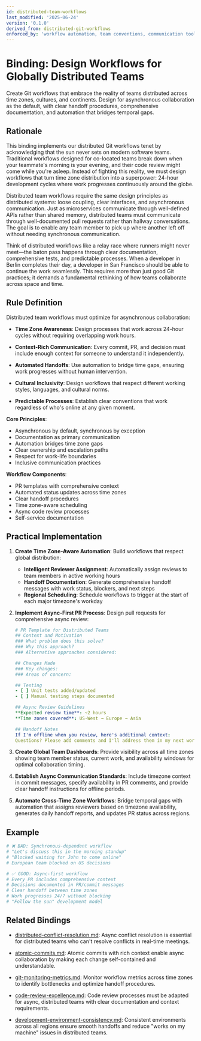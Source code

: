 ```yaml
---
id: distributed-team-workflows
last_modified: '2025-06-24'
version: '0.1.0'
derived_from: distributed-git-workflows
enforced_by: 'workflow automation, team conventions, communication tools, time zone management'
---
```


# Binding: Design Workflows for Globally Distributed Teams

Create Git workflows that embrace the reality of teams distributed across time zones, cultures, and continents. Design for asynchronous collaboration as the default, with clear handoff procedures, comprehensive documentation, and automation that bridges temporal gaps.

## Rationale

This binding implements our distributed Git workflows tenet by acknowledging that the sun never sets on modern software teams. Traditional workflows designed for co-located teams break down when your teammate's morning is your evening, and their code review might come while you're asleep. Instead of fighting this reality, we must design workflows that turn time zone distribution into a superpower: 24-hour development cycles where work progresses continuously around the globe.

Distributed team workflows require the same design principles as distributed systems: loose coupling, clear interfaces, and asynchronous communication. Just as microservices communicate through well-defined APIs rather than shared memory, distributed teams must communicate through well-documented pull requests rather than hallway conversations. The goal is to enable any team member to pick up where another left off without needing synchronous communication.

Think of distributed workflows like a relay race where runners might never meet—the baton pass happens through clear documentation, comprehensive tests, and predictable processes. When a developer in Berlin completes their day, a developer in San Francisco should be able to continue the work seamlessly. This requires more than just good Git practices; it demands a fundamental rethinking of how teams collaborate across space and time.

## Rule Definition

Distributed team workflows must optimize for asynchronous collaboration:

- **Time Zone Awareness**: Design processes that work across 24-hour cycles without requiring overlapping work hours.

- **Context-Rich Communication**: Every commit, PR, and decision must include enough context for someone to understand it independently.

- **Automated Handoffs**: Use automation to bridge time gaps, ensuring work progresses without human intervention.

- **Cultural Inclusivity**: Design workflows that respect different working styles, languages, and cultural norms.

- **Predictable Processes**: Establish clear conventions that work regardless of who's online at any given moment.

**Core Principles**:
- Asynchronous by default, synchronous by exception
- Documentation as primary communication
- Automation bridges time zone gaps
- Clear ownership and escalation paths
- Respect for work-life boundaries
- Inclusive communication practices

**Workflow Components**:
- PR templates with comprehensive context
- Automated status updates across time zones
- Clear handoff procedures
- Time zone-aware scheduling
- Async code review processes
- Self-service documentation

## Practical Implementation

1. **Create Time Zone-Aware Automation**: Build workflows that respect global distribution:
   - **Intelligent Reviewer Assignment**: Automatically assign reviews to team members in active working hours
   - **Handoff Documentation**: Generate comprehensive handoff messages with work status, blockers, and next steps
   - **Regional Scheduling**: Schedule workflows to trigger at the start of each major timezone's workday

2. **Implement Async-First PR Process**: Design pull requests for comprehensive async review:
   ```yaml
   # PR Template for Distributed Teams
   ## Context and Motivation
   ### What problem does this solve?
   ### Why this approach?
   ### Alternative approaches considered:

   ## Changes Made
   ### Key changes:
   ### Areas of concern:

   ## Testing
   - [ ] Unit tests added/updated
   - [ ] Manual testing steps documented

   ## Async Review Guidelines
   **Expected review time**: ~2 hours
   **Time zones covered**: US-West → Europe → Asia

   ## Handoff Notes
   If I'm offline when you review, here's additional context:
   Questions? Please add comments and I'll address them in my next working hours.
   ```

3. **Create Global Team Dashboards**: Provide visibility across all time zones showing team member status, current work, and availability windows for optimal collaboration timing.

4. **Establish Async Communication Standards**: Include timezone context in commit messages, specify availability in PR comments, and provide clear handoff instructions for offline periods.

5. **Automate Cross-Time Zone Workflows**: Bridge temporal gaps with automation that assigns reviewers based on timezone availability, generates daily handoff reports, and updates PR status across regions.

## Example

```bash
# ❌ BAD: Synchronous-dependent workflow
# "Let's discuss this in the morning standup"
# "Blocked waiting for John to come online"
# European team blocked on US decisions

# ✅ GOOD: Async-first workflow
# Every PR includes comprehensive context
# Decisions documented in PR/commit messages
# Clear handoff between time zones
# Work progresses 24/7 without blocking
# "Follow the sun" development model
```

## Related Bindings

- [distributed-conflict-resolution.md](distributed-conflict-resolution.md): Async conflict resolution is essential for distributed teams who can't resolve conflicts in real-time meetings.

- [atomic-commits.md](atomic-commits.md): Atomic commits with rich context enable async collaboration by making each change self-contained and understandable.

- [git-monitoring-metrics.md](git-monitoring-metrics.md): Monitor workflow metrics across time zones to identify bottlenecks and optimize handoff procedures.

- [code-review-excellence.md](../../core/code-review-excellence.md): Code review processes must be adapted for async, distributed teams with clear documentation and context requirements.

- [development-environment-consistency.md](../../core/development-environment-consistency.md): Consistent environments across all regions ensure smooth handoffs and reduce "works on my machine" issues in distributed teams.
